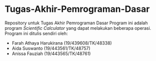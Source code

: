 # Tugas-Akhir-Pemrograman-Dasar
Repository untuk Tugas Akhir Pemrograman Dasar
Program ini adalah program _Scientific Calculator_ yang dapat melakukan beberapa operasi.
Program ini ditulis sendiri oleh:
- Farah Athaya Harukirana (19/439608/TK/48338)
- Aida Suswanto (19/443561/TK/48757)
- Anissa Fauziah (19/443565/TK/48761)
